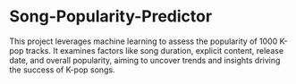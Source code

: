 # Song-Popularity-Predictor
This project leverages machine learning to assess the popularity of 1000 K-pop tracks. It examines factors like song duration, explicit content, release date, and overall popularity, aiming to uncover trends and insights driving the success of K-pop songs.
